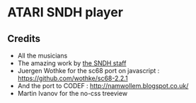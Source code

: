 # ATARI SNDH player

## Credits

- All the musicians
- The amazing work by [the SNDH staff](http://sndh.atari.org/)
- Juergen Wothke for the sc68 port on javascript : https://github.com/wothke/sc68-2.2.1
- And the port to CODEF : http://namwollem.blogspot.co.uk/
- Martin Ivanov for the no-css treeview